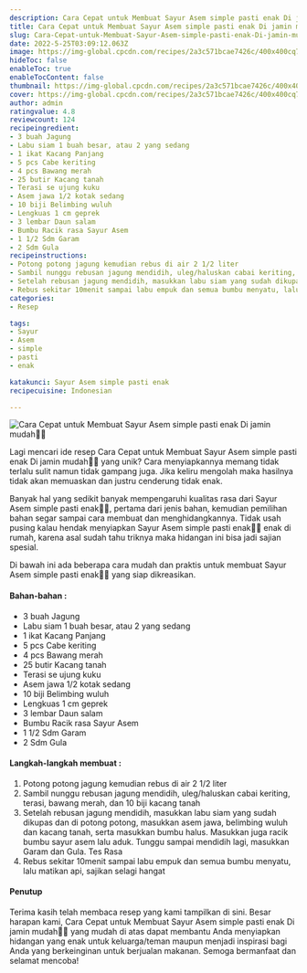 ```yaml
---
description: Cara Cepat untuk Membuat Sayur Asem simple pasti enak Di jamin mudah"
title: Cara Cepat untuk Membuat Sayur Asem simple pasti enak Di jamin mudah
slug: Cara-Cepat-untuk-Membuat-Sayur-Asem-simple-pasti-enak-Di-jamin-mudah
date: 2022-5-25T03:09:12.063Z
image: https://img-global.cpcdn.com/recipes/2a3c571bcae7426c/400x400cq70/photo.jpg
hideToc: false
enableToc: true
enableTocContent: false
thumbnail: https://img-global.cpcdn.com/recipes/2a3c571bcae7426c/400x400cq70/photo.jpg
cover: https://img-global.cpcdn.com/recipes/2a3c571bcae7426c/400x400cq70/photo.jpg
author: admin
ratingvalue: 4.8
reviewcount: 124
recipeingredient:
- 3 buah Jagung
- Labu siam 1 buah besar, atau 2 yang sedang
- 1 ikat Kacang Panjang
- 5 pcs Cabe keriting
- 4 pcs Bawang merah
- 25 butir Kacang tanah
- Terasi se ujung kuku
- Asem jawa 1/2 kotak sedang
- 10 biji Belimbing wuluh
- Lengkuas 1 cm geprek
- 3 lembar Daun salam
- Bumbu Racik rasa Sayur Asem
- 1 1/2 Sdm Garam
- 2 Sdm Gula
recipeinstructions:
- Potong potong jagung kemudian rebus di air 2 1/2 liter
- Sambil nunggu rebusan jagung mendidih, uleg/haluskan cabai keriting, terasi, bawang merah, dan 10 biji kacang tanah
- Setelah rebusan jagung mendidih, masukkan labu siam yang sudah dikupas dan di potong potong, masukkan asem jawa, belimbing wuluh dan kacang tanah, serta masukkan bumbu halus. Masukkan juga racik bumbu sayur asem lalu aduk. Tunggu sampai mendidih lagi, masukkan Garam dan Gula. Tes Rasa
- Rebus sekitar 10menit sampai labu empuk dan semua bumbu menyatu, lalu matikan api, sajikan selagi hangat
categories:
- Resep

tags:
- Sayur
- Asem
- simple
- pasti
- enak

katakunci: Sayur Asem simple pasti enak
recipecuisine: Indonesian

---
```


![Cara Cepat untuk Membuat Sayur Asem simple pasti enak Di jamin mudah👩‍🍳](https://img-global.cpcdn.com/recipes/2a3c571bcae7426c/400x400cq70/photo.jpg)

Lagi mencari ide resep Cara Cepat untuk Membuat Sayur Asem simple pasti enak Di jamin mudah👩‍🍳 yang unik? Cara menyiapkannya memang tidak terlalu sulit namun tidak gampang juga. Jika keliru mengolah maka hasilnya tidak akan memuaskan dan justru cenderung tidak enak.

Banyak hal yang sedikit banyak mempengaruhi kualitas rasa dari Sayur Asem simple pasti enak👩‍🍳, pertama dari jenis bahan, kemudian pemilihan bahan segar sampai cara membuat dan menghidangkannya. Tidak usah pusing kalau hendak menyiapkan Sayur Asem simple pasti enak👩‍🍳 enak di rumah, karena asal sudah tahu triknya maka hidangan ini bisa jadi sajian spesial.

Di bawah ini ada beberapa cara mudah dan praktis untuk membuat Sayur Asem simple pasti enak👩‍🍳 yang siap dikreasikan.

<!--inarticleads1-->

#### Bahan-bahan :

- 3 buah Jagung
- Labu siam 1 buah besar, atau 2 yang sedang
- 1 ikat Kacang Panjang
- 5 pcs Cabe keriting
- 4 pcs Bawang merah
- 25 butir Kacang tanah
- Terasi se ujung kuku
- Asem jawa 1/2 kotak sedang
- 10 biji Belimbing wuluh
- Lengkuas 1 cm geprek
- 3 lembar Daun salam
- Bumbu Racik rasa Sayur Asem
- 1 1/2 Sdm Garam
- 2 Sdm Gula

<!--inarticleads2-->

#### Langkah-langkah membuat :

1. Potong potong jagung kemudian rebus di air 2 1/2 liter
1. Sambil nunggu rebusan jagung mendidih, uleg/haluskan cabai keriting, terasi, bawang merah, dan 10 biji kacang tanah
1. Setelah rebusan jagung mendidih, masukkan labu siam yang sudah dikupas dan di potong potong, masukkan asem jawa, belimbing wuluh dan kacang tanah, serta masukkan bumbu halus. Masukkan juga racik bumbu sayur asem lalu aduk. Tunggu sampai mendidih lagi, masukkan Garam dan Gula. Tes Rasa
1. Rebus sekitar 10menit sampai labu empuk dan semua bumbu menyatu, lalu matikan api, sajikan selagi hangat

#### Penutup

Terima kasih telah membaca resep yang kami tampilkan di sini. Besar harapan kami, Cara Cepat untuk Membuat Sayur Asem simple pasti enak Di jamin mudah👩‍🍳 yang mudah di atas dapat membantu Anda menyiapkan hidangan yang enak untuk keluarga/teman maupun menjadi inspirasi bagi Anda yang berkeinginan untuk berjualan makanan. Semoga bermanfaat dan selamat mencoba!